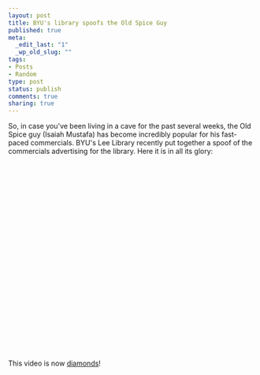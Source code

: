 ```yaml
--- 
layout: post
title: BYU's library spoofs the Old Spice Guy
published: true
meta: 
  _edit_last: "1"
  _wp_old_slug: ""
tags: 
- Posts
- Random
type: post
status: publish
comments: true
sharing: true
---
```

<p>So, in case you've been living in a cave for the past several weeks, the Old Spice guy (Isaiah Mustafa) has become incredibly popular for his fast-paced commercials. BYU's Lee Library recently put together a spoof of the commercials advertising for the library. <!--more-->Here it is in all its glory:</p>

<object classid="clsid:d27cdb6e-ae6d-11cf-96b8-444553540000" width="640" height="385" codebase="http://download.macromedia.com/pub/shockwave/cabs/flash/swflash.cab#version=6,0,40,0"><param name="allowFullScreen" value="true" /><param name="allowscriptaccess" value="always" /><param name="src" value="http://www.youtube.com/v/2ArIj236UHs&amp;hl=en_US&amp;fs=1" /><param name="allowfullscreen" value="true" /><embed type="application/x-shockwave-flash" width="640" height="385" src="http://www.youtube.com/v/2ArIj236UHs&amp;hl=en_US&amp;fs=1" allowscriptaccess="always" allowfullscreen="true"></embed></object>

<p>This video is now <a href="http://www.youtube.com/watch?v=owGykVbfgUE">diamonds</a>!</p>
